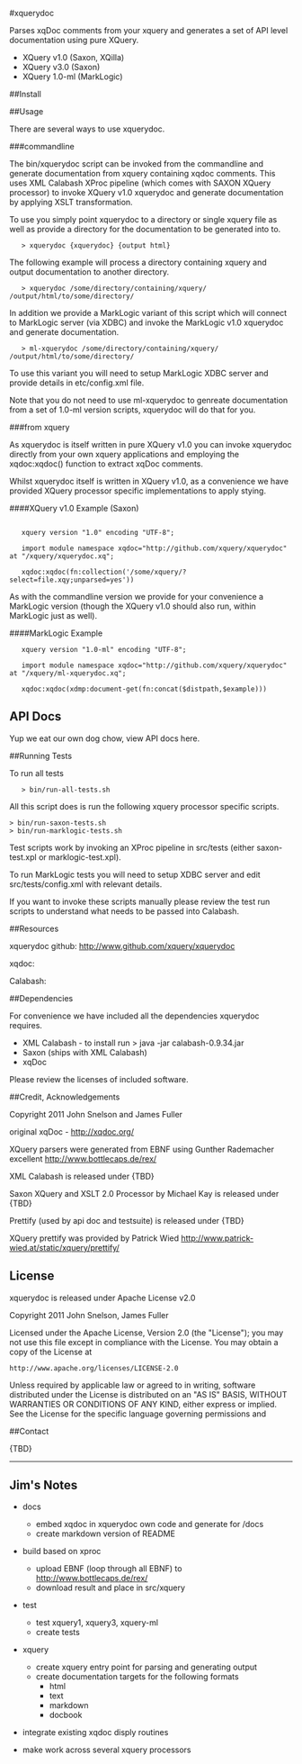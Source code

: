 #xquerydoc

Parses xqDoc comments from your xquery and generates a set of API
level documentation using pure XQuery.


  * XQuery v1.0 (Saxon, XQilla)
  * XQuery v3.0 (Saxon)
  * XQuery 1.0-ml (MarkLogic)


##Install



##Usage

There are several ways to use xquerydoc.

###commandline

The  bin/xquerydoc script can be invoked from the commandline and
generate documentation from xquery containing xqdoc comments. This
uses XML Calabash XProc pipeline (which comes with SAXON XQuery
processor) to invoke XQuery v1.0 xquerydoc and generate documentation
by applying XSLT transformation.

To use you simply point xquerydoc to a directory or single xquery file
as well as provide a directory for the documentation to be generated
into to.

```
   > xquerydoc {xquerydoc} {output html}
```

The following example will process a directory containing xquery and
output documentation to another directory.

```
   > xquerydoc /some/directory/containing/xquery/ /output/html/to/some/directory/
```

In addition we provide a MarkLogic variant of this script which will
connect to MarkLogic server (via XDBC) and invoke the MarkLogic v1.0
xquerydoc and generate documentation.

```
   > ml-xquerydoc /some/directory/containing/xquery/ /output/html/to/some/directory/
```

To use this variant you will need to setup MarkLogic XDBC server and
provide details in etc/config.xml file.

Note that you do not need to use ml-xquerydoc to genreate
documentation from a set of 1.0-ml version scripts, xquerydoc will do
that for you. 

###from xquery

As xquerydoc is itself written in pure XQuery v1.0  you can invoke xquerydoc directly
from your own xquery applications and employing the xqdoc:xqdoc() function to extract xqDoc comments.

Whilst xquerydoc itself is written in XQuery v1.0, as a convenience we have provided XQuery processor specific 
implementations to apply stying.

####XQuery v1.0 Example (Saxon)
```

   xquery version "1.0" encoding "UTF-8";

   import module namespace xqdoc="http://github.com/xquery/xquerydoc" at "/xquery/xquerydoc.xq";

   xqdoc:xqdoc(fn:collection('/some/xquery/?select=file.xqy;unparsed=yes')) 
```
As with the commandline version we provide for your convenience a
MarkLogic version (though the XQuery v1.0 should also run, within
MarkLogic just as well). 

####MarkLogic Example
```
   xquery version "1.0-ml" encoding "UTF-8";

   import module namespace xqdoc="http://github.com/xquery/xquerydoc" at "/xquery/ml-xquerydoc.xq";

   xqdoc:xqdoc(xdmp:document-get(fn:concat($distpath,$example))) 
```

## API Docs

Yup we eat our own dog chow, view API docs here.


##Running Tests

To run all tests

```
   > bin/run-all-tests.sh
```

All this script does is run the following xquery processor specific scripts.

```
> bin/run-saxon-tests.sh 
> bin/run-marklogic-tests.sh
```

Test scripts work by invoking an XProc pipeline in src/tests (either saxon-test.xpl or marklogic-test.xpl).

To run MarkLogic tests you will need to setup XDBC server and edit
src/tests/config.xml with relevant details.

If you want to invoke these scripts manually please review the test
run scripts to understand what needs to be passed into Calabash.


##Resources

xquerydoc github: http://www.github.com/xquery/xquerydoc

xqdoc: 

Calabash:

##Dependencies

For convenience we have included all the dependencies xquerydoc
requires.

  * XML Calabash - to install run > java -jar calabash-0.9.34.jar
  * Saxon (ships with XML Calabash)
  * xqDoc 

Please review the licenses of included software.



##Credit, Acknowledgements

Copyright 2011 John Snelson and James Fuller

original xqDoc - http://xqdoc.org/

XQuery parsers were generated from EBNF using Gunther Rademacher
excellent http://www.bottlecaps.de/rex/

XML Calabash is released under {TBD}

Saxon XQuery and XSLT 2.0 Processor by Michael Kay is released under {TBD}

Prettify (used by api doc and testsuite) is released under {TBD}

XQuery prettify was provided by Patrick Wied
http://www.patrick-wied.at/static/xquery/prettify/ 


## License

xquerydoc is released under Apache License v2.0

Copyright 2011 John Snelson, James Fuller

Licensed under the Apache License, Version 2.0 (the "License");
you may not use this file except in compliance with the License.
You may obtain a copy of the License at

    http://www.apache.org/licenses/LICENSE-2.0

Unless required by applicable law or agreed to in writing, software
distributed under the License is distributed on an "AS IS" BASIS,
WITHOUT WARRANTIES OR CONDITIONS OF ANY KIND, either express or implied.
See the License for the specific language governing permissions and




##Contact


{TBD}









--------------------------------

Jim's Notes
-----------

* docs
  * embed xqdoc in xquerydoc own code and generate for /docs
  * create markdown version of README

* build based on xproc
  * upload EBNF (loop through all EBNF) to http://www.bottlecaps.de/rex/ 
  * download result and place in src/xquery
  
* test
  * test xquery1, xquery3, xquery-ml
  * create tests 

* xquery
  * create xquery entry point for parsing and generating output
  * create documentation targets for the following formats
    * html
    * text
    * markdown
    * docbook

* integrate existing xqdoc disply routines

* make work across several xquery processors


